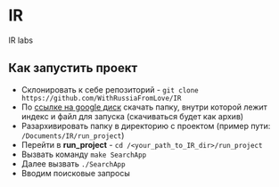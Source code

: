 # IR
IR labs

## Как запустить проект
* Склонировать к себе репозиторий - ```git clone https://github.com/WithRussiaFromLove/IR```
* По [ссылке на google диск](https://drive.google.com/drive/u/0/folders/1muPSseWN12UgfbNvJdjIXOclB42OLdZD) скачать папку, внутри которой лежит индекс и файл для запуска (скачиваться будет как архив)
* Разархивировать папку в директорию с проектом (пример пути: ```/Documents/IR/run_project```)
* Перейти в __run_project__ -  ```cd /<your_path_to_IR_dir>/run_project```
* Вызвать команду ```make SearchApp```
* Далее вызвать ```./SearchApp```
* Вводим поисковые запросы
